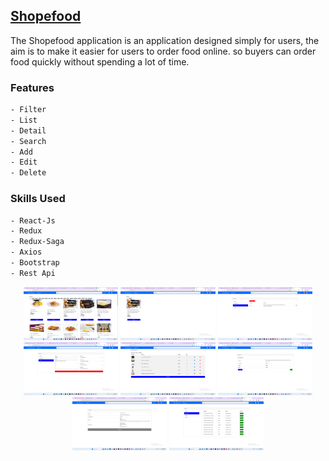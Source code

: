 ## [Shopefood](https://github.com/mardibll/Shopefood.git)

The Shopefood application is an application designed simply for users, the aim is to make it easier for users to order food online. so buyers can order food quickly without spending a lot of time.

### Features

```sh
- Filter
- List
- Detail
- Search
- Add
- Edit
- Delete
```

### Skills Used

```sh
- React-Js
- Redux
- Redux-Saga
- Axios
- Bootstrap
- Rest Api
```

<p align="center">
    <img src="./img_readme/shope1.png" width="30%"> 
    <img src="./img_readme/shope2.png" width="30%"> 
    <img src="./img_readme/shope3.png" width="30%"> 
    <img src="./img_readme/shope4.png" width="30%">
    <img src="./img_readme/shope5.png" width="30%"> 
    <img src="./img_readme/shope6.png" width="30%"> 
    <img src="./img_readme/shope7.png" width="30%"> 
    <img src="./img_readme/shope8.png" width="30%"> 
</p>
